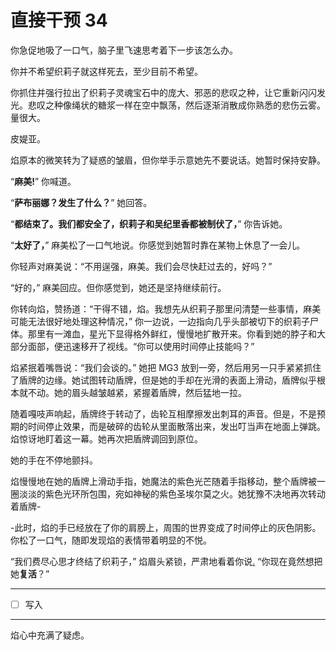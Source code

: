 # 直接干预 34

你急促地吸了一口气，脑子里飞速思考着下一步该怎么办。

你并不希望织莉子就这样死去，至少目前不希望。

你抓住并强行拉出了织莉子灵魂宝石中的庞大、邪恶的悲叹之种，让它重新闪闪发光。悲叹之种像绳状的糖浆一样在空中飘荡，然后逐渐消散成你熟悉的悲伤云雾。量很大。

皮媞亚。

焰原本的微笑转为了疑惑的皱眉，但你举手示意她先不要说话。她暂时保持安静。

“**麻美!**” 你喊道。

“**萨布丽娜？发生了什么？**” 她回答。

“**都结束了。我们都安全了，织莉子和吴纪里香都被制伏了，**” 你告诉她。

“**太好了，**” 麻美松了一口气地说。你感觉到她暂时靠在某物上休息了一会儿。

你轻声对麻美说：“不用逞强，麻美。我们会尽快赶过去的，好吗？”

“好的，” 麻美回应。但你感觉到，她还是坚持继续前行。

你转向焰，赞扬道：“干得不错，焰。我想先从织莉子那里问清楚一些事情，麻美可能无法很好地处理这种情况，” 你一边说，一边指向几乎头部被切下的织莉子尸体。那里有一滩血，星光下显得格外鲜红，慢慢地扩散开来。你看到她的脖子和大部分面部，便迅速移开了视线。“你可以使用时间停止技能吗？”

焰紧抿着嘴唇说：“我们会谈的。” 她把 MG3 放到一旁，然后用另一只手紧紧抓住了盾牌的边缘。她试图转动盾牌，但是她的手却在光滑的表面上滑动，盾牌似乎根本就不动。她的眉头越皱越紧，紧握着盾牌，然后猛地一拉。

随着嘎吱声响起，盾牌终于转动了，齿轮互相摩擦发出刺耳的声音。但是，不是预期的时间停止效果，而是破碎的齿轮从里面散落出来，发出叮当声在地面上弹跳。焰惊讶地盯着这一幕。她再次把盾牌调回到原位。

她的手在不停地颤抖。

焰慢慢地在她的盾牌上滑动手指，她魔法的紫色光芒随着手指移动，整个盾牌被一圈淡淡的紫色光环所包围，宛如神秘的紫色圣埃尔莫之火。她犹豫不决地再次转动着盾牌-

-此时，焰的手已经放在了你的肩膀上，周围的世界变成了时间停止的灰色阴影。你松了一口气，随即发现焰的表情带着明显的不悦。

“我们费尽心思才终结了织莉子，” 焰眉头紧锁，严肃地看着你说[.](https://i.imgur.com/6WLwbnm.png) “你现在竟然想把她**复活**？”

---

- [ ] 写入

---

焰心中充满了疑虑。
